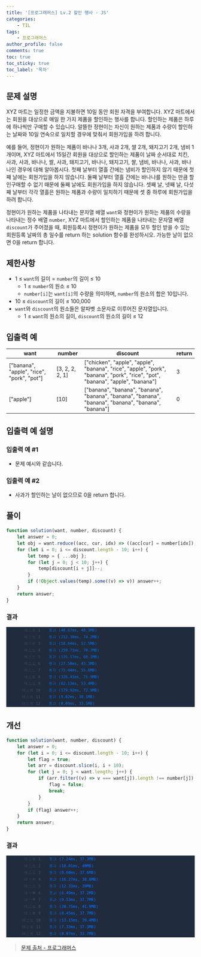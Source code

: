 ```yaml
---
title: '[프로그래머스] Lv.2 할인 행사 - JS'
categories:
    - TIL
tags:
    - 프로그래머스
author_profile: false
comments: true
toc: true
toc_sticky: true
toc_label: '목차'
---
```


## 문제 설명

XYZ 마트는 일정한 금액을 지불하면 10일 동안 회원 자격을 부여합니다. XYZ 마트에서는 회원을 대상으로 매일 한 가지 제품을 할인하는 행사를 합니다. 할인하는 제품은 하루에 하나씩만 구매할 수 있습니다. 알뜰한 정현이는 자신이 원하는 제품과 수량이 할인하는 날짜와 10일 연속으로 일치할 경우에 맞춰서 회원가입을 하려 합니다.

예를 들어, 정현이가 원하는 제품이 바나나 3개, 사과 2개, 쌀 2개, 돼지고기 2개, 냄비 1개이며, XYZ 마트에서 15일간 회원을 대상으로 할인하는 제품이 날짜 순서대로 치킨, 사과, 사과, 바나나, 쌀, 사과, 돼지고기, 바나나, 돼지고기, 쌀, 냄비, 바나나, 사과, 바나나인 경우에 대해 알아봅시다. 첫째 날부터 열흘 간에는 냄비가 할인하지 않기 때문에 첫째 날에는 회원가입을 하지 않습니다. 둘째 날부터 열흘 간에는 바나나를 원하는 만큼 할인구매할 수 없기 때문에 둘째 날에도 회원가입을 하지 않습니다. 셋째 날, 넷째 날, 다섯째 날부터 각각 열흘은 원하는 제품과 수량이 일치하기 때문에 셋 중 하루에 회원가입을 하려 합니다.

정현이가 원하는 제품을 나타내는 문자열 배열 `want`와 정현이가 원하는 제품의 수량을 나타내는 정수 배열 `number`, XYZ 마트에서 할인하는 제품을 나타내는 문자열 배열 `discount`가 주어졌을 때, 회원등록시 정현이가 원하는 제품을 모두 할인 받을 수 있는 회원등록 날짜의 총 일수를 return 하는 solution 함수를 완성하시오. 가능한 날이 없으면 0을 return 합니다.

## 제한사항

-   1 ≤ `want`의 길이 = `number`의 길이 ≤ 10
    -   1 ≤ `number`의 원소 ≤ 10
    -   `number[i]`는 `want[i]`의 수량을 의미하며, `number`의 원소의 합은 10입니다.
-   10 ≤ `discount`의 길이 ≤ 100,000
-   `want`와 `discount`의 원소들은 알파벳 소문자로 이루어진 문자열입니다.
    -   1 ≤ `want`의 원소의 길이, `discount`의 원소의 길이 ≤ 12

## 입출력 예

| want                                       | number          | discount                                                                                                                       | return |
| ------------------------------------------ | --------------- | ------------------------------------------------------------------------------------------------------------------------------ | ------ |
| ["banana", "apple", "rice", "pork", "pot"] | [3, 2, 2, 2, 1] | ["chicken", "apple", "apple", "banana", "rice", "apple", "pork", "banana", "pork", "rice", "pot", "banana", "apple", "banana"] | 3      |
| ["apple"]                                  | [10]            | ["banana", "banana", "banana", "banana", "banana", "banana", "banana", "banana", "banana", "banana"]                           | 0      |

## 입출력 예 설명

### 입출력 예 #1

-   문제 예시와 같습니다.

### 입출력 예 #2

-   사과가 할인하는 날이 없으므로 0을 return 합니다.

## 풀이

```javascript
function solution(want, number, discount) {
    let answer = 0;
    let obj = want.reduce((acc, cur, idx) => ((acc[cur] = number[idx]), acc), {});
    for (let i = 0; i <= discount.length - 10; i++) {
        let temp = { ...obj };
        for (let j = 0; j < 10; j++) {
            temp[discount[i + j]]--;
        }
        if (!Object.values(temp).some((v) => v)) answer++;
    }
    return answer;
}
```

### 결과

![result1](/assets/images/2023/10/16/algorithm-97-result1.png)

## 개선

```javascript
function solution(want, number, discount) {
    let answer = 0;
    for (let i = 0; i <= discount.length - 10; i++) {
        let flag = true;
        let arr = discount.slice(i, i + 10);
        for (let j = 0; j < want.length; j++) {
            if (arr.filter((v) => v === want[j]).length !== number[j]) {
                flag = false;
                break;
            }
        }
        if (flag) answer++;
    }
    return answer;
}
```

### 결과

![result2](/assets/images/2023/10/16/algorithm-97-result2.png)

> [문제 출처 - 프로그래머스](https://school.programmers.co.kr/learn/courses/30/lessons/131127)
